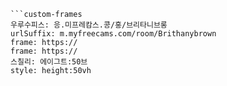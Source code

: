 

```쿠스통-프라메스
```custom-frames
우루수피스: 응.미프레캄스.콩/홍/브리타니브롱
urlSuffix: m.myfreecams.com/room/Brithanybrown
frame: https://
frame: https://
스칠리: 에이그트:50브
style: height:50vh
```
```